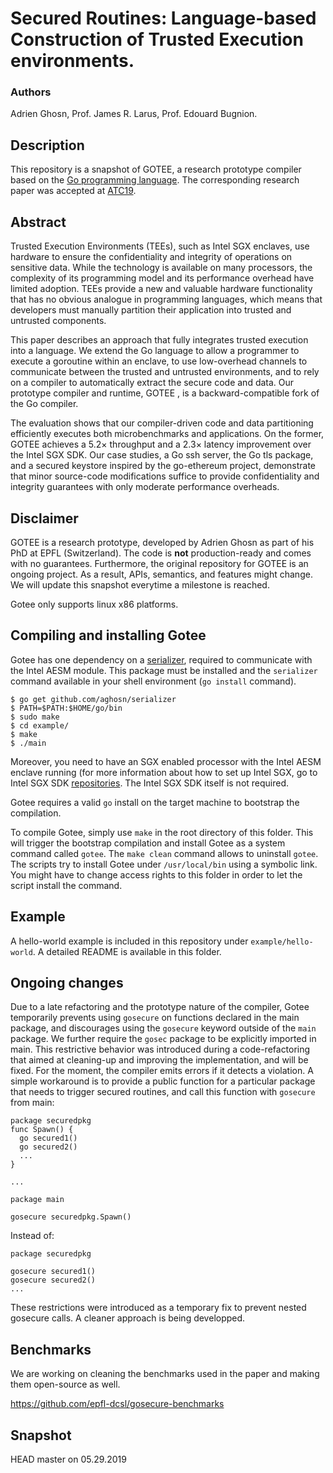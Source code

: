# Secured Routines: Language-based Construction of Trusted Execution environments.

### Authors
Adrien Ghosn, Prof. James R. Larus, Prof. Edouard Bugnion.

## Description

This repository is a snapshot of GOTEE, a research prototype compiler based on the [Go programming language](https://github.com/golang/go).
The corresponding research paper was accepted at [ATC19](https://www.usenix.org/conference/atc19).

## Abstract

Trusted Execution Environments (TEEs), such as Intel SGX enclaves, use hardware to ensure the confidentiality and integrity of operations on sensitive data. While the technology is available on many processors, the complexity of its programming model and its performance overhead have limited adoption. TEEs provide a new and valuable hardware functionality that has no obvious analogue in programming languages, which means that developers must manually partition their application into trusted and untrusted components.

This paper describes an approach that fully integrates trusted execution into a language. We extend the Go language to allow a programmer to execute a goroutine within an enclave, to use low-overhead channels to communicate between the trusted and untrusted environments, and to rely on a compiler to automatically extract the secure code and data.
Our prototype compiler and runtime, GOTEE , is a backward-compatible fork of the Go compiler.

The evaluation shows that our compiler-driven code and data partitioning efficiently executes both microbenchmarks
and applications. On the former, GOTEE achieves a 5.2× throughput and a 2.3× latency improvement over the Intel
SGX SDK. Our case studies, a Go ssh server, the Go tls package, and a secured keystore inspired by the go-ethereum
project, demonstrate that minor source-code modifications suffice to provide confidentiality and integrity guarantees with
only moderate performance overheads.

## Disclaimer

GOTEE is a research prototype, developed by Adrien Ghosn as part of his PhD at EPFL (Switzerland).
The code is **not** production-ready and comes with no guarantees. 
Furthermore, the original repository for GOTEE is an ongoing project.
As a result, APIs, semantics, and features might change.
We will update this snapshot everytime a milestone is reached.

Gotee only supports linux x86 platforms.

## Compiling and installing Gotee

Gotee has one dependency on a [serializer](https://github.com/aghosn/serializer), required to communicate with the Intel AESM module. This package must be installed and the `serializer` command available in your shell environment (`go install` command).

```
$ go get github.com/aghosn/serializer
$ PATH=$PATH:$HOME/go/bin
$ sudo make
$ cd example/
$ make
$ ./main
```

Moreover, you need to have an SGX enabled processor with the Intel AESM enclave running (for more information about how to set up Intel SGX, go to Intel SGX SDK [repositories](https://github.com/intel/linux-sgx).
The Intel SGX SDK itself is not required.

Gotee requires a valid `go` install on the target machine to bootstrap the compilation.

To compile Gotee, simply use `make` in the root directory of this folder.
This will trigger the bootstrap compilation and install Gotee as a system command called `gotee`.
The `make clean` command allows to uninstall `gotee`.
The scripts try to install Gotee under `/usr/local/bin` using a symbolic link.
You might have to change access rights to this folder in order to let the script install the command.


## Example

A hello-world example is included in this repository under `example/hello-world`.
A detailed README is available in this folder.

## Ongoing changes

Due to a late refactoring and the prototype nature of the compiler, Gotee temporarily prevents using `gosecure` on functions declared in the main package, and discourages using the `gosecure` keyword outside of the `main` package.
We further require the `gosec` package to be explicitly imported in main.
This restrictive behavior was introduced during a code-refactoring that aimed at cleaning-up and improving the implementation, and will be fixed. For the moment, the compiler emits errors if it detects a violation.
A simple workaround is to provide a public function for a particular package that needs to trigger secured routines, and call this function with `gosecure` from main:

```
package securedpkg
func Spawn() {
  go secured1()
  go secured2()
  ...
}

...

package main

gosecure securedpkg.Spawn()
```
Instead of: 

```
package securedpkg

gosecure secured1()
gosecure secured2()
...

```

These restrictions were introduced as a temporary fix to prevent nested gosecure calls.
A cleaner approach is being developped.

## Benchmarks

We are working on cleaning the benchmarks used in the paper and making them open-source as well.

https://github.com/epfl-dcsl/gosecure-benchmarks

## Snapshot

HEAD master on 05.29.2019



